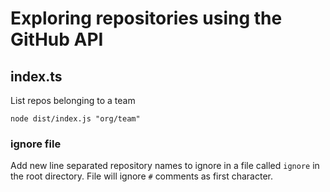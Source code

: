 # Exploring repositories using the GitHub API

## index.ts

List repos belonging to a team

```
node dist/index.js "org/team"
```

### ignore file

Add new line separated repository names to ignore in a file called `ignore` in the root directory.
File will ignore `#` comments as first character.
